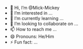 - 👋 Hi, I’m @Mick-Mickey
- 👀 I’m interested in ...
- 🌱 I’m currently learning ...
- 💞️ I’m looking to collaborate on ...
- 📫 How to reach me ...
- 😄 Pronouns: He/Him
- ⚡ Fun fact: ...

<!---
Mick-Mickey/Mick-Mickey is a ✨ special ✨ repository because its `README.md` (this file) appears on your GitHub profile.
You can click the Preview link to take a look at your changes.
--->
